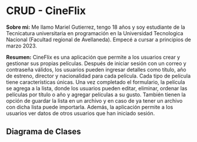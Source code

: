 # CRUD - CineFlix

**Sobre mi:** Me llamo Mariel Gutierrez, tengo 18 años y soy estudiante de la Tecnicatura universitaria en programación en la Universidad Tecnologica Nacional (Facultad regional de Avellaneda). Empecé a cursar a principios de marzo 2023.

**Resumen:** CineFlix es una aplicación que permite a los usuarios crear y gestionar sus propias películas. Después de iniciar sesión con un correo y contraseña válidos, los usuarios pueden ingresar detalles como título, año de estreno, director y nacionalidad para cada película. Cada tipo de película tiene características únicas. Una vez completado el formulario, la película se agrega a la lista, donde los usuarios pueden editar, eliminar, ordenar las películas por título o año y agregar películas a su gusto. También tienen la opción de guardar la lista en un archivo y en caso de ya tener un archivo con dicha lista puede importarla. Además, la aplicación permite a los usuarios ver datos de otros usuarios que han iniciado sesión.

## Diagrama de Clases
